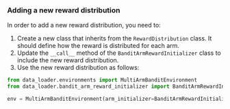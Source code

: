 


### Adding a new reward distribution
In order to add a new reward distribution, you need to:
1. Create a new class that inherits from the `RewardDistribution` class. It should define how the reward is distributed for each arm.
2. Update the `__call__` method of the `BanditArmRewardInitializer` class to include the new reward distribution.
3. Use the new reward distribution as follows:
```python
from data_loader.environments import MultiArmBanditEnvironment
from data_loader.bandit_arm_reward_initializer import BanditArmRewardInitializer

env = MultiArmBanditEnvironment(arm_initializer=BanditArmRewardInitializer('new-distribution'))
```